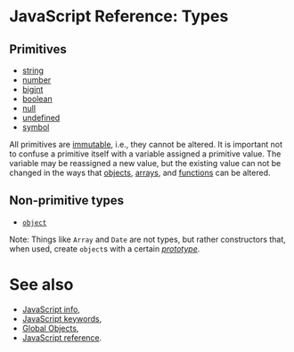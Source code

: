 # JavaScript Reference: Types

## Primitives

- [string][type-string]
- [number][type-number]
- [bigint][type-bigint]
- [boolean][type-boolean]
- [null][type-null]
- [undefined][type-undefined]
- [symbol][type-symbol]

All primitives are [immutable][concept-immutable], i.e., they cannot be altered. It is important not to confuse a primitive itself with a variable assigned a primitive value. The variable may be reassigned a new value, but the existing value can not be changed in the ways that [objects][type-object], [arrays][type-array], and [functions][type-function] can be altered.

## Non-primitive types

- [`object`][type-object]

Note: Things like `Array` and `Date` are not types, but rather constructors that, when used, create `object`s with a certain [_prototype_][concept-prototype-inheritance].

# See also

- [JavaScript info][see-also-info],
- [JavaScript keywords][see-also-keywords],
- [Global Objects][see-also-objects],
- [JavaScript reference][see-also-root].

[see-also-info]: ../info/README.md
[see-also-keywords]: ../keywords/README.md
[see-also-objects]: ../objects/README.md
[see-also-root]: ../README.md

[type-array]: ../../../../reference/types/array.md
[type-bigint]: ../../../../reference/types/big_integer.md
[type-boolean]: ../../../../reference/types/boolean.md
[type-function]: ../../../../reference/types/function.md
[type-null]: ../../../../reference/types/null.md
[type-number]: ../../../../reference/types/number.md
[type-object]: ../../../../reference/types/object.md
[type-string]: ../../../../reference/types/string.md
[type-symbol]: ../../../../reference/types/symbol.md
[type-undefined]: ../../../../reference/concepts/undefined.md

[concept-immutable]: ../../../../reference/concepts/immutability.md
[concept-prototype-inheritance]: ./info/prototype_inheritance.md
